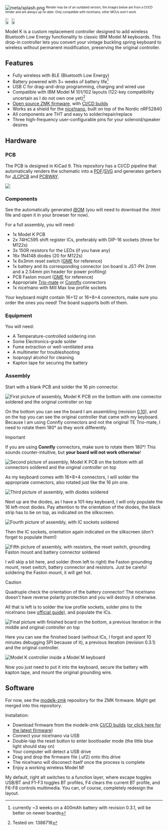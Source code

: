 ![meta/splash.png](meta/splash.png)
<sup><sub>Render may be of an outdated version, the images below are from a CI/CD render and are always up-to-date. Only compatible with nice!nano, other MCUs won't work</sub></sup>
<div style="display: inline-flex; flex-direction: row; align-content: space-around; justify-content: space-evenly;">
  <img src="https://github.com/3top1a/modelk/blob/pcb-artifacts/pcb/autogen/top.png" width="49%" />
  <img src="https://github.com/3top1a/modelk/blob/pcb-artifacts/pcb/autogen/bottom.png" width="49%" />
</div>

Model K is a custom replacement controller designed to add wireless Bluetooth Low Energy functionality to classic IBM Model M keyboards. This drop-in controller lets you convert your vintage buckling spring keyboard to wireless without permanent modification, preserving the original controller.


## Features

<!-- TODO Supported keyboards, M122 not tested yet -->
- Fully wireless with BLE (Bluetooth Low Energy)
- Battery powered with 3+ weeks of battery life[^batery]
- USB C for drag-and-drop programming, charging and wired use
- Compatible with IBM Model M 101/102 layouts (122-key compatibility uncertain as I do not own one yet)[^models]
- [Open source ZMK firmware](https://github.com/3top1a/modelk-zmk), with [CI/CD builds](https://github.com/3top1a/modelk-zmk/actions/workflows/build.yml)
- Works as a shield for the [nice!nano](https://nicekeyboards.com/nice-nano), built on top of the Nordic nRF52840
- All components are THT and easy to solder/repair/replace
- Three high-frequency user-configurable pins for your solenoid/speaker desires


## Hardware

### PCB

The PCB is designed in KiCad 9. This repository has a CI/CD pipeline that automatically renders the schematic into a [PDF](https://github.com/3top1a/modelk/blob/pcb-artifacts/pcb/autogen/modelk-schematic.pdf)/[SVG](https://github.com/3top1a/modelk/blob/pcb-artifacts/pcb/autogen/modelk-schematic.svg) and generates gerbers for [JLCPCB](https://github.com/3top1a/modelk/blob/pcb-artifacts/pcb/autogen/jlcpcb.zip) and [PCBWAY](https://github.com/3top1a/modelk/blob/pcb-artifacts/pcb/autogen/pcbway.zip).

<img src="https://github.com/3top1a/modelk/blob/pcb-artifacts/pcb/autogen/top.png">

### Components

See the automatically generated [iBOM](https://github.com/3top1a/modelk/blob/pcb-artifacts/pcb/autogen/ibom.html) (you will need to download the .html file and open it in your browser for now).

For a full assembly, you will need:
- 1x Model K PCB
- 2x 74HC595 shift register ICs, preferably with DIP-16 sockets (three for M122s)
- 3x 150R resistors for the LEDs (if you have any)
- 16x 1N4148 diodes (20 for M122s)
- 1x 6x3mm reset switch ([GME](https://www.gmelectronic.com/v/1500827/kls-ts3601-43-180-microswitch) for reference)
- 1x battery and its corresponding connector (on board is JST-PH 2mm and a 2.54mm pin header for power profiling)
- PCB Faston mount ([GME](https://www.gmelectronic.com/v/1500147/dj6116-63x08-faston-do-dps-63mm) for reference)
- Appropriate [Trio-mate](https://www.te.com/en/product-6-520415-6.html) or [Connfly](https://www.tme.eu/cz/details/ds1020-16st1d/konektory-ffc-fpc-raster-2-54mm/connfly/) connectors
- 1x nice!nano with Mill Max low profile sockets

Your keyboard might contain 16+12 or 16+8+4 connectors, make sure you order the ones you need! The board supports both of them.

### Equipment

You will need:

- A Temperature-controlled soldering iron
- Some Electronics-grade solder
- Fume extraction or well-ventilated area
- A multimeter for troubleshooting
- Isopropyl alcohol for cleaning
- Kapton tape for securing the battery

### Assembly

Start with a blank PCB and solder the 16 pin connector.

![First picture of assembly, Model K PCB on the bottom with one connector soldered and the original controller on top](meta/assembly1.webp)

On the bottom you can see the board I am assembling (revision [0.10](https://github.com/3top1a/modelk/tree/0.10)), and on the top you can see the original controller that came with my keyboard. Because I am using Connfly connectors and not the original TE Trio-mate, I need to rotate them 180° as they work differently.

> [!IMPORTANT]
> If you are using **Connfly** connectors, make sure to rotate them 180°! This sounds counter-intuitive, but **your board will not work otherwise**!

![Second picture of assembly, Model K PCB on the bottom with all connectors soldered and the original controller on top](meta/assembly2.webp)

As my keyboard comes with 16+8+4 connectors, I will solder the appropriate connectors, also rotated just like the 16 pin one.

![Third picture of assembly, with diodes soldered](meta/assembly3.webp)

Next up are the diodes, as I have a 101-key keyboard, I will only populate the 16 left-most diodes. Pay attention to the orientation of the diodes, the black strip has to be on top, as indicated on the silkscreen.

![Fourth picture of assembly, with IC sockets soldered](meta/assembly4.webp)

Then the IC sockets, orientation again indicated on the silkscreen (don't forget to populate them!)

![Fifth picture of assembly, with resistors, the reset switch, grounding Faston mount and battery connector soldered](meta/assembly5.webp)

I will skip a bit here, and solder (from left to right) the Faston grounding mount, reset switch, battery connector and resistors. Just be careful soldering the Faston mount, it will get hot.

> [!CAUTION]
> Quadruple check the orientation of the battery connector! The nice!nano doesn't have reverse polarity protection and you will destroy it otherwise.

All that is left is to solder the low profile sockets, solder pins to the nice!nano (see  [official guide](https://nicekeyboards.com/docs/nice-nano/getting-started#socketing-the-nicenano)), and populate the ICs.

![Final picture with finished board on the bottom, a previous iteration in the middle and original controller on top](meta/assembly6.webp)

Here you can see the finished board (without ICs, I forgot and spent 10 minutes debugging SPI because of it), a previous iteration (revision 0.3.1) and the original controller.

![Model K controller inside a Model M keyboard](meta/assembly7.webp)

Now you just need to put it into the keyboard, secure the battery with kapton tape, and mount the original grounding wire.


## Software

For now, see the [modelk-zmk](https://github.com/3top1a/modelk-zmk) repository for the ZMK firmware. Might get merged into this repository.

Installation:

- Download firmware from the modelk-zmk [CI/CD builds](https://github.com/3top1a/modelk-zmk/actions/workflows/build.yml) ([or click here for the latest firmware](https://nightly.link/3top1a/modelk-zmk/workflows/build/master/firmware.zip))
- Connect your nice!nano via USB
- Double-tap the reset button to enter bootloader mode (the little blue light should stay on)
- Your computer will detect a USB drive
- Drag and drop the firmware file (.uf2) onto this drive
- The nice!nano will disconect itself once the process is complete
- Enjoy a working wireless Model M!

My default, right alt switches to a function layer, where escape toggles USB/BT and F1-F3 toggles BT profiles, F4 clears the current BT profile, and F6-F8 controls multimedia.
You can, of course, completely redesign the layout.

[^batery]: currently ~3 weeks on a 400mAh battery with revision 0.3.1, will be better on newer boards

[^models]: Tested on: 1386716
